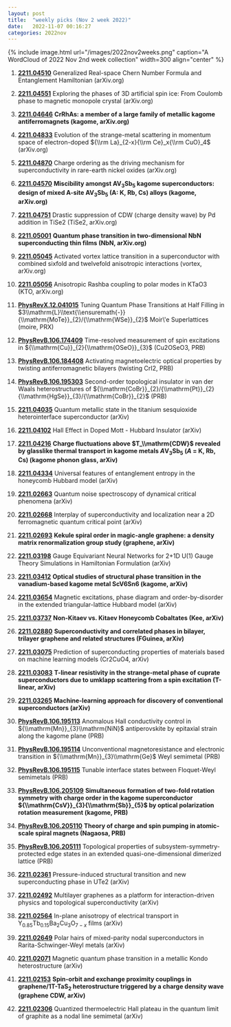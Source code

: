 ```yaml
---
layout: post
title:  "weekly picks (Nov 2 week 2022)"
date:   2022-11-07 00:16:27
categories: 2022nov
---
```


{% include image.html url="/images/2022nov2weeks.png" caption="A WordCloud of 2022 Nov 2nd week collection" width=300 align="center" %}



1. **[2211.04510](http://arxiv.org/abs/2211.04510)** Generalized Real-space Chern Number Formula and Entanglement Hamiltonian (arXiv.org)

1. **[2211.04551](http://arxiv.org/abs/2211.04551)** Exploring the phases of 3D artificial spin ice: From Coulomb phase to magnetic monopole crystal (arXiv.org)

1. **[2211.04646](http://arxiv.org/abs/2211.04646)** **CrRhAs: a member of a large family of metallic kagome antiferromagnets (kagome, arXiv.org)**

1. **[2211.04833](http://arxiv.org/abs/2211.04833)** Evolution of the strange-metal scattering in momentum space of electron-doped ${\\rm La}_{2-x}{\\rm Ce}_x{\\rm CuO}_4$ (arXiv.org)

1. **[2211.04870](http://arxiv.org/abs/2211.04870)** Charge ordering as the driving mechanism for superconductivity in rare-earth nickel oxides (arXiv.org)

1. **[2211.04570](http://arxiv.org/abs/2211.04570)** **Miscibility amongst AV$_3$Sb$_5$ kagome superconductors: design of mixed A-site AV$_3$Sb$_5$ (A: K, Rb, Cs) alloys (kagome, arXiv.org)**

1. **[2211.04751](http://arxiv.org/abs/2211.04751)** Drastic suppression of CDW (charge density wave) by Pd addition in TiSe2 (TiSe2, arXiv.org)

1. **[2211.05001](http://arxiv.org/abs/2211.05001)** **Quantum phase transition in two-dimensional NbN superconducting thin films (NbN, arXiv.org)**

1. **[2211.05045](http://arxiv.org/abs/2211.05045)** Activated vortex lattice transition in a superconductor with combined sixfold and twelvefold anisotropic interactions (vortex, arXiv.org)

1. **[2211.05056](http://arxiv.org/abs/2211.05056)** Anisotropic Rashba coupling to polar modes in KTaO3 (KTO, arXiv.org)

1. **[PhysRevX.12.041015](https://link.aps.org/doi/10.1103/PhysRevX.12.041015)** Tuning Quantum Phase Transitions at Half Filling in $3\\mathrm{L}\\text{\\ensuremath{-}}{\\mathrm{MoTe}}_{2}/{\\mathrm{WSe}}_{2}$ Moir\\'e Superlattices (moire, PRX)

1. **[PhysRevB.106.174409](https://link.aps.org/doi/10.1103/PhysRevB.106.174409)** Time-resolved measurement of spin excitations in ${\\mathrm{Cu}}_{2}{\\mathrm{OSeO}}_{3}$ (Cu2OSeO3, PRB)

1. **[PhysRevB.106.184408](https://link.aps.org/doi/10.1103/PhysRevB.106.184408)** Activating magnetoelectric optical properties by twisting antiferromagnetic bilayers (twisting CrI2, PRB)

1. **[PhysRevB.106.195303](https://link.aps.org/doi/10.1103/PhysRevB.106.195303)** Second-order topological insulator in van der Waals heterostructures of ${\\mathrm{CoBr}}_{2}/{\\mathrm{Pt}}_{2}{\\mathrm{HgSe}}_{3}/{\\mathrm{CoBr}}_{2}$ (PRB)




1. **[2211.04035](http://arxiv.org/abs/2211.04035)** Quantum metallic state in the titanium sesquioxide heterointerface superconductor (arXiv)

1. **[2211.04102](http://arxiv.org/abs/2211.04102)** Hall Effect in Doped Mott - Hubbard Insulator (arXiv)

1. **[2211.04216](http://arxiv.org/abs/2211.04216)** **Charge fluctuations above $T_\\mathrm{CDW}$ revealed by glasslike thermal transport in kagome metals $A$V$_3$Sb$_5$ ($A$ = K, Rb, Cs) (kagome phonon glass, arXiv)**

1. **[2211.04334](http://arxiv.org/abs/2211.04334)** Universal features of entanglement entropy in the honeycomb Hubbard model (arXiv)


1. **[2211.02663](http://arxiv.org/abs/2211.02663)** Quantum noise spectroscopy of dynamical critical phenomena (arXiv)

1. **[2211.02668](http://arxiv.org/abs/2211.02668)** Interplay of superconductivity and localization near a 2D ferromagnetic quantum critical point (arXiv)

1. **[2211.02693](http://arxiv.org/abs/2211.02693)** **Kekule spiral order in magic-angle graphene: a density matrix renormalization group study (graphene, arXiv)**

1. **[2211.03198](http://arxiv.org/abs/2211.03198)** Gauge Equivariant Neural Networks for 2+1D U(1) Gauge Theory Simulations in Hamiltonian Formulation (arXiv)

1. **[2211.03412](http://arxiv.org/abs/2211.03412)** **Optical studies of structural phase transition in the vanadium-based kagome metal ScV6Sn6 (kagome, arXiv)**

1. **[2211.03654](http://arxiv.org/abs/2211.03654)** Magnetic excitations, phase diagram and order-by-disorder in the extended triangular-lattice Hubbard model (arXiv)

1. **[2211.03737](http://arxiv.org/abs/2211.03737)** **Non-Kitaev vs. Kitaev Honeycomb Cobaltates (Kee, arXiv)**

1. **[2211.02880](http://arxiv.org/abs/2211.02880)** **Superconductivity and correlated phases in bilayer, trilayer graphene and related structures (FGuinea, arXiv)**

1. **[2211.03075](http://arxiv.org/abs/2211.03075)** Prediction of superconducting properties of materials based on machine learning models (Cr2CuO4, arXiv)

1. **[2211.03083](http://arxiv.org/abs/2211.03083)** **T-linear resistivity in the strange-metal phase of cuprate superconductors due to umklapp scattering from a spin excitation (T-linear, arXiv)**

1. **[2211.03265](http://arxiv.org/abs/2211.03265)** **Machine-learning approach for discovery of conventional superconductors (arXiv)**




1. **[PhysRevB.106.195113](https://link.aps.org/doi/10.1103/PhysRevB.106.195113)** Anomalous Hall conductivity control in ${\\mathrm{Mn}}_{3}\\mathrm{NiN}$ antiperovskite by epitaxial strain along the kagome plane (PRB)

1. **[PhysRevB.106.195114](https://link.aps.org/doi/10.1103/PhysRevB.106.195114)** Unconventional magnetoresistance and electronic transition in ${\\mathrm{Mn}}_{3}\\mathrm{Ge}$ Weyl semimetal (PRB)

1. **[PhysRevB.106.195115](https://link.aps.org/doi/10.1103/PhysRevB.106.195115)** Tunable interface states between Floquet-Weyl semimetals (PRB)

1. **[PhysRevB.106.205109](https://link.aps.org/doi/10.1103/PhysRevB.106.205109)** **Simultaneous formation of two-fold rotation symmetry with charge order in the kagome superconductor ${\\mathrm{CsV}}_{3}{\\mathrm{Sb}}_{5}$ by optical polarization rotation measurement (kagome, PRB)**

1. **[PhysRevB.106.205110](https://link.aps.org/doi/10.1103/PhysRevB.106.205110)** **Theory of charge and spin pumping in atomic-scale spiral magnets (Nagaosa, PRB)**

1. **[PhysRevB.106.205111](https://link.aps.org/doi/10.1103/PhysRevB.106.205111)** Topological properties of subsystem-symmetry-protected edge states in an extended quasi-one-dimensional dimerized lattice (PRB)



1. **[2211.02361](http://arxiv.org/abs/2211.02361)** Pressure-induced structural transition and new superconducting phase in UTe2 (arXiv)

1. **[2211.02492](http://arxiv.org/abs/2211.02492)** Multilayer graphenes as a platform for interaction-driven physics and topological superconductivity (arXiv)

1. **[2211.02564](http://arxiv.org/abs/2211.02564)** In-plane anisotropy of electrical transport in Y$_{0.85}$Tb$_{0.15}$Ba$_2$Cu$_3$O$_{7-x}$ films (arXiv)

1. **[2211.02649](http://arxiv.org/abs/2211.02649)** Polar hairs of mixed-parity nodal superconductors in Rarita-Schwinger-Weyl metals (arXiv)

1. **[2211.02071](http://arxiv.org/abs/2211.02071)** Magnetic quantum phase transition in a metallic Kondo heterostructure (arXiv)

1. **[2211.02153](http://arxiv.org/abs/2211.02153)** **Spin-orbit and exchange proximity couplings in graphene/1T-TaS$_2$ heterostructure triggered by a charge density wave (graphene CDW, arXiv)**

1. **[2211.02306](http://arxiv.org/abs/2211.02306)** Quantized thermoelectric Hall plateau in the quantum limit of graphite as a nodal line semimetal (arXiv)









